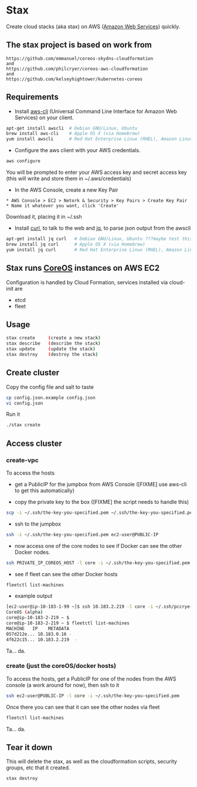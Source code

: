 # Stax

Create cloud stacks (aka stax) on AWS ([Amazon Web Services](aws.amazon.com)) quickly.

## The stax project is based on work from

    https://github.com/emmanuel/coreos-skydns-cloudformation
    and
    https://github.com/philcryer/coreos-aws-cloudformation
    and
    https://github.com/kelseyhightower/kubernetes-coreos

## Requirements

* Install [aws-cli](https://github.com/aws/aws-cli) (Universal Command Line Interface for Amazon Web Services) on your client.

```bash
apt-get install awscli  # Debian GNU/Linux, Ubuntu
brew install aws-cli    # Apple OS X (via Homebrew)
yum install awscli      # Red Hat Enterprise Linux (RHEL), Amazon Linux, Centos
```

* Configure the aws client with your AWS credentials.

```bash
aws configure
```

You will be prompted to enter your AWS access key and secret access key (this will write and store them in ~/.aws/credentials)

* In the AWS Console, create a new Key Pair 

```
* AWS Console > EC2 > Netork & Security > Key Pairs > Create Key Pair
* Name it whatever you want, click 'Create'
```

Download it, placing it in ~/.ssh

* Install [curl](), to talk to the web and [jq](), to parse json output from the awscli

```bash
apt-get install jq curl   # Debian GNU/Linux, Ubuntu ???maybe test this
brew install jq curl      # Apple OS X (via Homebrew)
yum install jq curl       # Red Hat Enterprise Linux (RHEL), Amazon Linux, Centos ???test this
```

## Stax runs [CoreOS](https://coreos.com/) instances on AWS EC2

Configuration is handled by Cloud Formation, services installed via cloud-init are

* etcd
* fleet

## Usage

```bash
stax create     (create a new stack)
stax describe   (describe the stack)
stax update     (update the stack)
stax destroy    (destroy the stack)
```

## Create cluster

Copy the config file and salt to taste

```bash
cp config.json.example config.json
vi config.json
```

Run it

```bash
./stax create
```

## Access cluster

### create-vpc 
To access the hosts

* get a PublicIP for the jumpbox from AWS Console ([FIXME] use aws-cli to get this automatically)

* copy the private key to the box ([FIXME] the script needs to handle this)
```bash
scp -i ~/.ssh/the-key-you-specified.pem ~/.ssh/the-key-you-specified.pem ec2-user@PUBLIC-IP:~/.ssh
```

* ssh to the jumpbox
```bash
ssh -i ~/.ssh/the-key-you-specified.pem ec2-user@PUBLIC-IP
```
* now access one of the core nodes to see if Docker can see the other Docker nodes.

```bash
ssh PRIVATE_IP_COREOS_HOST -l core -i ~/.ssh/the-key-you-specified.pem
```

* see if fleet can see the other Docker hosts
```bash
fleetctl list-machines
```

* example output
```bash
[ec2-user@ip-10-183-1-99 ~]$ ssh 10.183.2.219 -l core -i ~/.ssh/pccrye-20141005.pem
CoreOS (alpha)
core@ip-10-183-2-219 ~ $
core@ip-10-183-2-219 ~ $ fleetctl list-machines
MACHINE   IP    METADATA
057d212e... 10.183.0.16 -
4f622c15... 10.183.2.219  -
```

Ta... da.

### create (just the coreOS/docker hosts)
To access the hosts, get a PublicIP for one of the nodes from the AWS console (a work around for now), then ssh to it

```bash
ssh ec2-user@PUBLIC-IP -l core -i ~/.ssh/the-key-you-specified.pem
```

Once there you can see that it can see the other nodes via fleet

```bash
fleetctl list-machines
```

Ta... da.

## Tear it down

This will delete the stax, as well as the cloudformation scripts, security groups, etc that it created.

```bash
stax destroy
```
